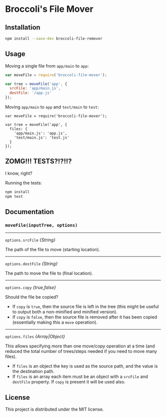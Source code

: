 # Broccoli's File Mover

## Installation

```bash
npm install --save-dev broccoli-file-remover
```

## Usage

Moving a single file from `app/main` to `app`:

```javascript
var moveFile = require('broccoli-file-mover');

var tree = moveFile('app', {
  srcFile: 'app/main.js',
  destFile: '/app.js'
});
```

Moving `app/main` to `app` and `test/main` to `test`:

```javacript
var moveFile = require('broccoli-file-mover');

var tree = moveFile('app', {
  files: {
    'app/main.js': 'app.js',
    'test/main.js': 'test.js'
  }
});
```

## ZOMG!!! TESTS?!?!!?

I know, right?

Running the tests:

```javascript
npm install
npm test
```

## Documentation

### `moveFile(inputTree, options)`

---

`options.srcFile` *{String}*

The path of the file to move (starting location).

---

`options.destFile` *{String}*

The path to move the file to (final location).

---

`options.copy` *{true,false}*

Should the file be copied?

 - If `copy` is `true`, then the source file is left in the tree (this might be useful to output both a non-minified and minified version).
 - If `copy` is `false`, then the source file is removed after it has been copied (essentially making this a `move` operation).

---

`options.files` *{Array|Object}*

This allows specifying more than one move/copy operation at a time (and reduced the total number of trees/steps
needed if you need to move many files).

 - If `files` is an object the key is used as the source path, and the value is the destination path.
 - If `files` is an array each item must be an object with a `srcFile` and `destFile` property. If `copy` is present it will
   be used also.

## License

This project is distributed under the MIT license.
